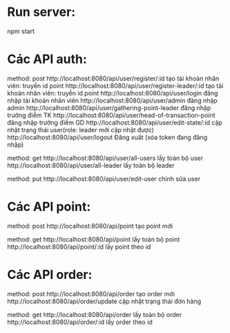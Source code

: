 # Run server:
npm start

# Các API auth:
method: post
http://localhost:8080/api/user/register/:id            tạo tài khoản nhân viên: truyền id point
http://localhost:8080/api/user/register-leader/:id      tạo tài khoản nhân viên: truyền id point
http://localhost:8080/api/user/login                   đăng nhập tài khoản nhân viên
http://localhost:8080/api/user/admin                   đăng nhập admin
http://localhost:8080/api/user/gathering-point-leader   đăng nhập trưởng điểm TK
http://localhost:8080/api/user/head-of-transaction-point     đăng nhập trưởng điểm GD
http://localhost:8080/api/user/edit-state/:id               cập nhật trạng thái user(role: leader mới cập nhật được)
http://localhost:8080/api/user/logout                      Đăng xuất (xóa token đang đăng nhập)

method: get
http://localhost:8080/api/user/all-users              lấy toàn bộ user
http://localhost:8080/api/user/all-leader              lấy toàn bộ leader

method: put
http://localhost:8080/api/user/edit-user              chỉnh sửa user

# Các API point:
method: post
http://localhost:8080/api/point                tạo point mới

method: get
http://localhost:8080/api/point               lấy toàn bộ point
http://localhost:8080/api/point/:id           lấy point theo id

# Các API order:
method: post
http://localhost:8080/api/order              tạo order mới 
http://localhost:8080/api/order/update              cập nhật trạng thái đơn hàng

method: get 
http://localhost:8080/api/order             lấy toàn bộ order
http://localhost:8080/api/order/:id         lấy order theo id



